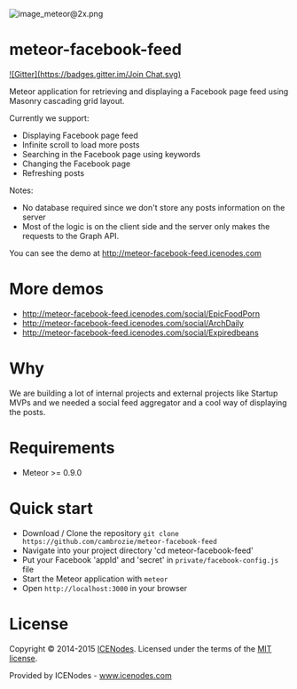 ![image_meteor@2x.png](https://d14jjfgstdxsoz.cloudfront.net/meteor-development-group.png)

# meteor-facebook-feed

[![Gitter](https://badges.gitter.im/Join Chat.svg)](https://gitter.im/bmustata/icenodes?utm_source=share-link&utm_medium=link&utm_campaign=share-link)

Meteor application for retrieving and displaying a Facebook page feed using Masonry cascading grid layout.

Currently we support:
- Displaying Facebook page feed
- Infinite scroll to load more posts
- Searching in the Facebook page using keywords
- Changing the Facebook page
- Refreshing posts

Notes:
- No database required since we don't store any posts information on the server
- Most of the logic is on the client side and the server only makes the requests to the Graph API.

You can see the demo at http://meteor-facebook-feed.icenodes.com

# More demos

- http://meteor-facebook-feed.icenodes.com/social/EpicFoodPorn
- http://meteor-facebook-feed.icenodes.com/social/ArchDaily
- http://meteor-facebook-feed.icenodes.com/social/Expiredbeans

# Why

We are building a lot of internal projects and external projects like Startup MVPs and we needed a social feed aggregator and a cool way of displaying the posts.

# Requirements

- Meteor >= 0.9.0

# Quick start

- Download / Clone the repository `git clone https://github.com/cambrozie/meteor-facebook-feed`
- Navigate into your project directory 'cd meteor-facebook-feed'
- Put your Facebook 'appId' and 'secret' in `private/facebook-config.js` file
- Start the Meteor application with `meteor`
- Open `http://localhost:3000` in your browser

# License

Copyright &copy; 2014-2015 [ICENodes](http://icenodes.com). Licensed under the terms of the [MIT license](LICENSE.md).

Provided by ICENodes - www.icenodes.com
